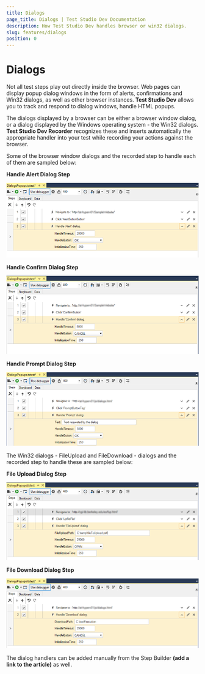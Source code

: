 ```yaml
---
title: Dialogs
page_title: Dialogs | Test Studio Dev Documentation
description: How Test Studio Dev handles browser or win32 dialogs.
slug: features/dialogs
position: 0
---
```

# Dialogs

Not all test steps play out directly inside the browser. Web pages can display popup dialog windows in the form of alerts, confirmations and Win32 dialogs, as well as other browser instances. __Test Studio Dev__ allows you to track and respond to dialog windows, handle HTML popups. 

The dialogs displayed by a browser can be either a browser window dialog, or a dialog displayed by the Windows operating system - the Win32 dialogs. __Test Studio Dev Recorder__ recognizes these and inserts automatically the appropriate handler into your test while recording your actions against the browser.

Some of the browser window dialogs and the recorded step to handle each of them are sampled below: 

__Handle Alert Dialog Step__

![Handle Alert Dialog Step](images/alert-dialog.png)

__Handle Confirm Dialog Step__

![Handle Alert Dialog Step](images/confirm-dialog.png)

__Handle Prompt Dialog Step__

![Handle Alert Dialog Step](images/prompt-dialog.png)

The Win32 dialogs - FileUpload and FileDownload - dialogs and the recorded step to handle these are sampled below:

__File Upload Dialog Step__

![Handle Upload Dialog Step](images/upload-dialog.png)

__File Download Dialog Step__

![Handle Download Dialog Step](images/download-dialog.png)

The dialog handlers can be added manually from the Step Builder __(add a link to the article)__ as well.
